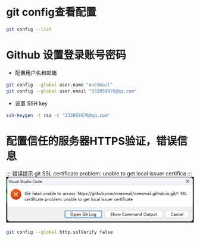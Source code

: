 # git config查看配置
```sh
git config --list
```

# Github 设置登录账号密码

- 配置用户名和邮箱
```bash
git config --global user.name "oneSmail"
git config --global user.email "332059976@qq.com"
```
- 设置 SSH key

```bash
ssh-keygen -t rsa -C "332059976@qq.com"
```
# 配置信任的服务器HTTPS验证，错误信息
::: 错误提示
git SSL certificate problem: unable to get local issuer certifica
:::
![微信截图_20230429222415](https://raw.githubusercontent.com/onesmail/onesmail.github.io/master/assset/images/%E5%BE%AE%E4%BF%A1%E6%88%AA%E5%9B%BE_20230429222415.png)
```bash
git config --global http.sslVerify false
```